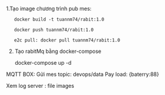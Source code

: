1.Tạo image chương trình pub mes:

       docker build -t tuannm74/rabit:1.0

       docker push tuannm74/rabit:1.0

       e2c pull: docker pull tuannm74/rabit:1.0
2. Tạo rabitMq bằng docker-compose

      docker-compose up -d
      
      
  MQTT BOX:
      Gửi mes topic: devops/data 
      Pay load: {baterry:88}
      
  Xem log server :
    file images
      
